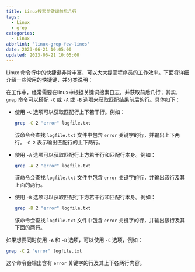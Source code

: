 ```yaml
---
title: Linux搜索关键词前后几行
tags:
  - Linux
  - grep
categories:
  - Linux
abbrlink: 'linux-grep-few-lines'
date: 2023-06-21 10:05:00
updated: 2023-06-21 10:05:00
---
```

Linux 命令行中的快捷键非常丰富，可以大大提高程序员的工作效率。下面将详细介绍一些常用的快捷键，并分类说明：

在工作中，经常需要在linux中根据关键词搜索日志，并获取前后几行；其实，`grep` 命令可以搭配 `-C` 或 `-A` 或 `-B` 选项来获取匹配结果前后的行。具体如下：

- 使用 `-C` 选项可以获取匹配行上下若干行。例如：
  ```sh
  grep -C 2 "error" logfile.txt
  ```
  该命令会查找 `logfile.txt` 文件中包含 `error` 关键字的行，并输出上下两行。`-C 2` 表示输出匹配行的上下两行。

- 使用 `-A` 选项可以获取匹配行上方若干行和匹配行本身。例如：
  ```sh
  grep -A 2 "error" logfile.txt
  ```
  该命令会查找 `logfile.txt` 文件中包含 `error` 关键字的行，并输出该行及其上面的两行。

- 使用 `-B` 选项可以获取匹配行下方若干行和匹配行本身。例如：
  ```sh
  grep -B 2 "error" logfile.txt
  ```
  该命令会查找 `logfile.txt` 文件中包含 `error` 关键字的行，并输出该行及其下面的两行。

如果想要同时使用 `-A` 和 `-B` 选项，可以使用 `-C` 选项，例如：
```sh
grep -C 2 "error" logfile.txt
```
这个命令会输出含有 `error` 关键字的行及其上下各两行内容。
